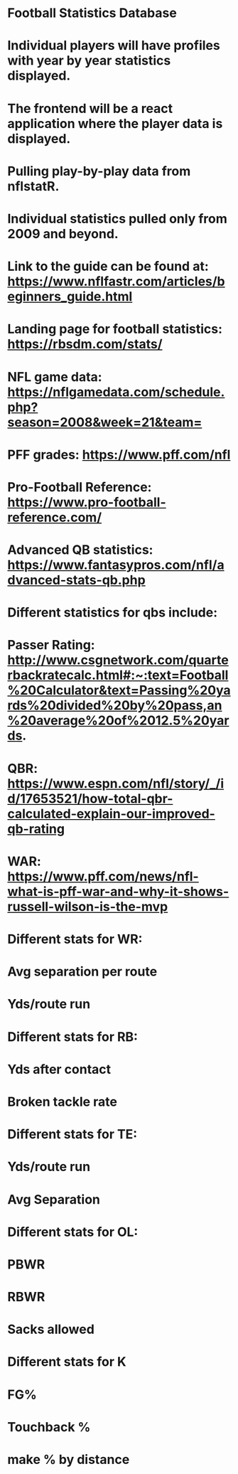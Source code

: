# Football Statistics Database

# Individual players will have profiles with year by year statistics displayed.
# The frontend will be a react application where the player data is displayed.
# Pulling play-by-play data from nflstatR.
# Individual statistics pulled only from 2009 and beyond.
# Link to the guide can be found at: https://www.nflfastr.com/articles/beginners_guide.html
# Landing page for football statistics: https://rbsdm.com/stats/
# NFL game data: https://nflgamedata.com/schedule.php?season=2008&week=21&team=
# PFF grades: https://www.pff.com/nfl
# Pro-Football Reference: https://www.pro-football-reference.com/
# Advanced QB statistics: https://www.fantasypros.com/nfl/advanced-stats-qb.php

# Different statistics for qbs include:


#    Passer Rating:       http://www.csgnetwork.com/quarterbackratecalc.html#:~:text=Football%20Calculator&text=Passing%20yards%20divided%20by%20pass,an%20average%20of%2012.5%20yards.

#    QBR: https://www.espn.com/nfl/story/_/id/17653521/how-total-qbr-calculated-explain-our-improved-qb-rating
#    WAR: https://www.pff.com/news/nfl-what-is-pff-war-and-why-it-shows-russell-wilson-is-the-mvp

# Different stats for WR:
  
# Avg separation per route
# Yds/route run
# 

# Different stats for RB:
 
 # Yds after contact
 # Broken tackle rate
 
# Different stats for TE: 
# Yds/route run
# Avg Separation

# Different stats for OL:
# PBWR
# RBWR
# Sacks allowed

# Different stats for K
# FG%
# Touchback %
# make % by distance
